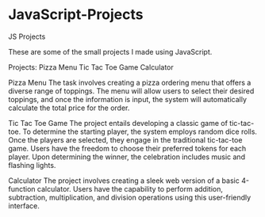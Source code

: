 # JavaScript-Projects
JS Projects

These are some of the small projects I made using JavaScript.

Projects:
Pizza Menu
Tic Tac Toe Game
Calculator

Pizza Menu
The task involves creating a pizza ordering menu that offers a diverse range of toppings. The menu will allow users to select their desired toppings, and once the information is input, the system will automatically calculate the total price for the order.

Tic Tac Toe Game
The project entails developing a classic game of tic-tac-toe. To determine the starting player, the system employs random dice rolls. Once the players are selected, they engage in the traditional tic-tac-toe game. Users have the freedom to choose their preferred tokens for each player. Upon determining the winner, the celebration includes music and flashing lights.

Calculator
The project involves creating a sleek web version of a basic 4-function calculator. Users have the capability to perform addition, subtraction, multiplication, and division operations using this user-friendly interface.
